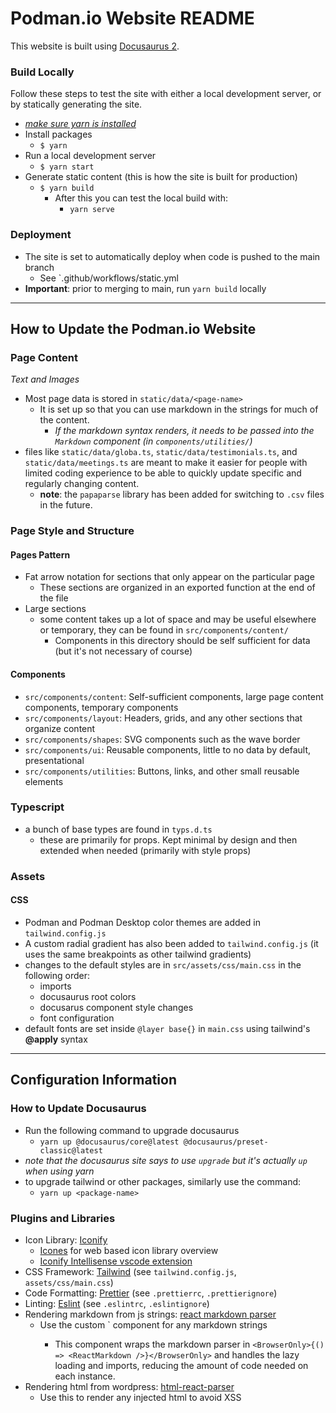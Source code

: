 # Podman.io Website README

This website is built using [Docusaurus 2](https://docusaurus.io/).

### Build Locally

Follow these steps to test the site with either a local development server, or by statically generating the site.

- [_make sure yarn is installed_](https://classic.yarnpkg.com/lang/docs/install/)
- Install packages
  - `$ yarn`
- Run a local development server
  - `$ yarn start`
- Generate static content (this is how the site is built for production)
  - `$ yarn build`
    - After this you can test the local build with:
      - `yarn serve`

### Deployment

- The site is set to automatically deploy when code is pushed to the main branch
  - See `.github/workflows/static.yml
- **Important**: prior to merging to main, run `yarn build` locally

---

## How to Update the Podman.io Website

### Page Content

_Text and Images_

- Most page data is stored in `static/data/<page-name>`
  - It is set up so that you can use markdown in the strings for much of the content.
    - _If the markdown syntax renders, it needs to be passed into the `Markdown` component (in `components/utilities/`)_
- files like `static/data/globa.ts`, `static/data/testimonials.ts`, and `static/data/meetings.ts` are meant to make it easier for people with limited coding experience to be able to quickly update specific and regularly changing content.
  - **note**: the `papaparse` library has been added for switching to `.csv` files in the future.

### Page Style and Structure

#### Pages Pattern

- Fat arrow notation for sections that only appear on the particular page
  - These sections are organized in an exported function at the end of the file
- Large sections
  - some content takes up a lot of space and may be useful elsewhere or temporary, they can be found in `src/components/content/`
    - Components in this directory should be self sufficient for data (but it's not necessary of course)

#### Components

- `src/components/content`: Self-sufficient components, large page content components, temporary components
- `src/components/layout`: Headers, grids, and any other sections that organize content
- `src/components/shapes`: SVG components such as the wave border
- `src/components/ui`: Reusable components, little to no data by default, presentational
- `src/components/utilities`: Buttons, links, and other small reusable elements

### Typescript

- a bunch of base types are found in `typs.d.ts`
  - these are primarily for props. Kept minimal by design and then extended when needed (primarily with style props)

### Assets

#### CSS

- Podman and Podman Desktop color themes are added in `tailwind.config.js`
- A custom radial gradient has also been added to `tailwind.config.js` (it uses the same breakpoints as other tailwind gradients)
- changes to the default styles are in `src/assets/css/main.css` in the following order:
  - imports
  - docusaurus root colors
  - docusarus component style changes
  - font configuration
- default fonts are set inside `@layer base{}` in `main.css` using tailwind's **@apply** syntax

---

## Configuration Information

### How to Update Docusaurus

- Run the following command to upgrade docusaurus
  - `yarn up @docusaurus/core@latest @docusaurus/preset-classic@latest`
- _note that the docusaurus site says to use `upgrade` but it's actually `up` when using yarn_
- to upgrade tailwind or other packages, similarly use the command:
  - `yarn up <package-name>`

### Plugins and Libraries

- Icon Library: [Iconify](https://iconify.design/)
  - [Icones](https://icones.js.org/) for web based icon library overview
  - [Iconify Intellisense vscode extension](https://marketplace.visualstudio.com/items?itemName=antfu.iconify)
- CSS Framework: [Tailwind](https://tailwindcss.com/) (see `tailwind.config.js`, `assets/css/main.css`)
- Code Formatting: [Prettier](https://prettier.io/) (see `.prettierrc`, `.prettierignore`)
- Linting: [Eslint](https://eslint.org/) (see `.eslintrc`, `.eslintignore`)
- Rendering markdown from js strings: [react markdown parser](https://github.com/remarkjs/react-markdown)
  - Use the custom `<Markdown text="..." styles="..." /> component for any markdown strings
    - This component wraps the markdown parser in `<BrowserOnly>{() => <ReactMarkdown />}</BrowserOnly>` and handles the lazy loading and imports, reducing the amount of code needed on each instance.
- Rendering html from wordpress: [html-react-parser](https://www.npmjs.com/package/html-react-parser)
  - Use this to render any injected html to avoid XSS
